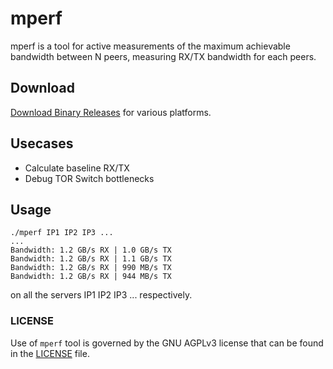 # mperf

mperf is a tool for active measurements of the maximum achievable bandwidth between N peers, measuring RX/TX bandwidth for each peers.

## Download

[Download Binary Releases](https://github.com/minio/mperf/releases) for various platforms.

## Usecases
- Calculate baseline RX/TX
- Debug TOR Switch bottlenecks

## Usage
```
./mperf IP1 IP2 IP3 ...
...
Bandwidth: 1.2 GB/s RX | 1.0 GB/s TX
Bandwidth: 1.2 GB/s RX | 1.1 GB/s TX
Bandwidth: 1.2 GB/s RX | 990 MB/s TX
Bandwidth: 1.2 GB/s RX | 944 MB/s TX
```

on all the servers IP1 IP2 IP3 ... respectively.

### LICENSE
Use of `mperf` tool is governed by the GNU AGPLv3 license that can be found in the [LICENSE](./LICENSE) file.

